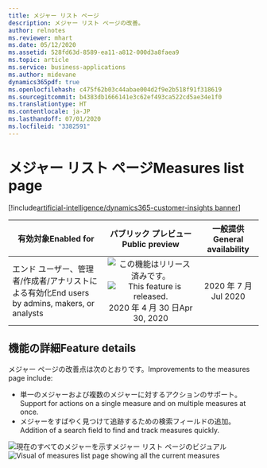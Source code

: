 ```yaml
---
title: メジャー リスト ページ
description: メジャー リスト ページの改善。
author: relnotes
ms.reviewer: mhart
ms.date: 05/12/2020
ms.assetid: 528fd63d-8589-ea11-a812-000d3a8faea9
ms.topic: article
ms.service: business-applications
ms.author: midevane
dynamics365pdf: true
ms.openlocfilehash: c475f62b03c44abae004d2f9e2b518f91f318619
ms.sourcegitcommit: b4383db1666141e3c62ef493ca522cd5ae34e1f0
ms.translationtype: HT
ms.contentlocale: ja-JP
ms.lasthandoff: 07/01/2020
ms.locfileid: "3382591"
---
```

# <a name="measures-list-page"></a><span data-ttu-id="5b627-103">メジャー リスト ページ</span><span class="sxs-lookup"><span data-stu-id="5b627-103">Measures list page</span></span>
[!include[artificial-intelligence/dynamics365-customer-insights banner](../includes/artificial-intelligence/dynamics365-customer-insights.md)]

| <span data-ttu-id="5b627-104">有効対象</span><span class="sxs-lookup"><span data-stu-id="5b627-104">Enabled for</span></span>    |  <span data-ttu-id="5b627-105">パブリック プレビュー</span><span class="sxs-lookup"><span data-stu-id="5b627-105">Public preview</span></span> | <span data-ttu-id="5b627-106">一般提供</span><span class="sxs-lookup"><span data-stu-id="5b627-106">General availability</span></span> | 
| ---------- | :----------: |:----------: |
|<span data-ttu-id="5b627-107">エンド ユーザー、管理者/作成者/アナリストによる有効化</span><span class="sxs-lookup"><span data-stu-id="5b627-107">End users by admins, makers, or analysts</span></span>|<span data-ttu-id="5b627-108">![この機能はリリース済みです。](/dynamics365-release-plan/media/green-checkmark.png "この機能はリリース済みです。")</span><span class="sxs-lookup"><span data-stu-id="5b627-108">![This feature is released.](/dynamics365-release-plan/media/green-checkmark.png "This feature is released.")</span></span> <span data-ttu-id="5b627-109">2020 年 4 月 30 日</span><span class="sxs-lookup"><span data-stu-id="5b627-109">Apr 30, 2020</span></span>| <span data-ttu-id="5b627-110">2020 年 7 月</span><span class="sxs-lookup"><span data-stu-id="5b627-110">Jul 2020</span></span>|




## <a name="feature-details"></a><span data-ttu-id="5b627-111">機能の詳細</span><span class="sxs-lookup"><span data-stu-id="5b627-111">Feature details</span></span>
<!--feature detail start -->
<span data-ttu-id="5b627-112">メジャー ページの改善点は次のとおりです。</span><span class="sxs-lookup"><span data-stu-id="5b627-112">Improvements to the measures page include:</span></span>

- <span data-ttu-id="5b627-113">単一のメジャーおよび複数のメジャーに対するアクションのサポート。</span><span class="sxs-lookup"><span data-stu-id="5b627-113">Support for actions on a single measure and on multiple measures at once.</span></span>
- <span data-ttu-id="5b627-114">メジャーをすばやく見つけて追跡するための検索フィールドの追加。</span><span class="sxs-lookup"><span data-stu-id="5b627-114">Addition of a search field to find and track measures quickly.</span></span>

<span data-ttu-id="5b627-115">![現在のすべてのメジャーを示すメジャー リスト ページのビジュアル](media/may2020_measureslistpage_1.png "現在のすべてのメジャーを示すメジャー リスト ページのビジュアル")</span><span class="sxs-lookup"><span data-stu-id="5b627-115">![Visual of measures list page showing all the current measures](media/may2020_measureslistpage_1.png "Visual of measures list page showing all the current measures")</span></span>
<!--feature detail end -->









